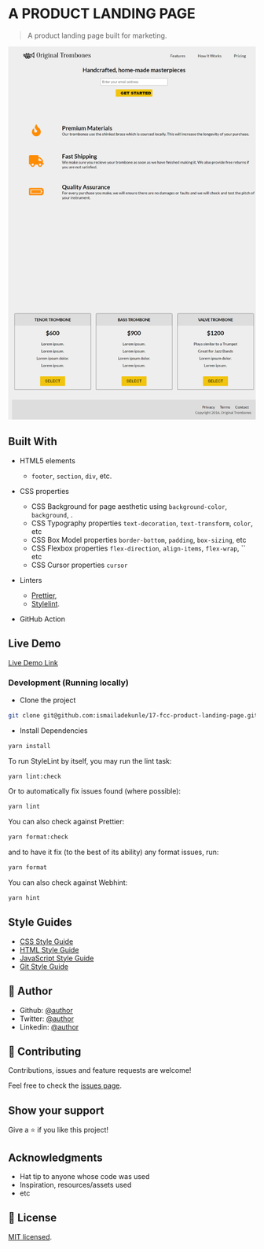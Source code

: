 # A PRODUCT LANDING PAGE

> A product landing page built for marketing.

![screenshot](./app_screenshot.png)

## Built With

- HTML5 elements
  - `footer`, `section`, `div`, etc.
- CSS properties

  - CSS Background for page aesthetic using
    `background-color`, `background`, .
  - CSS Typography properties
    `text-decoration`, `text-transform`, `color`, etc
  - CSS Box Model properties
    `border-bottom`, `padding`, `box-sizing`, etc
  - CSS Flexbox properties
    `flex-direction`, `align-items`, `flex-wrap`, `` etc
  - CSS Cursor properties `cursor`

- Linters
  - [Prettier](https://prettier.io/),
  - [Stylelint](https://stylelint.io/).
- GitHub Action

## Live Demo

[Live Demo Link](https://fcc-product-landing-page-ismail.netlify.app/)

### Development (Running locally)

- Clone the project

```bash
git clone git@github.com:ismailadekunle/17-fcc-product-landing-page.git

```

- Install Dependencies

```bash
yarn install
```

To run StyleLint by itself, you may run the lint task:

```bash
yarn lint:check
```

Or to automatically fix issues found (where possible):

```bash
yarn lint
```

You can also check against Prettier:

```bash
yarn format:check
```

and to have it fix (to the best of its ability) any format issues, run:

```bash
yarn format
```

You can also check against Webhint:

```bash
yarn hint
```

## Style Guides

- [CSS Style Guide](http://udacity.github.io/frontend-nanodegree-styleguide/css.html)
- [HTML Style Guide](http://udacity.github.io/frontend-nanodegree-styleguide/index.html)
- [JavaScript Style Guide](http://udacity.github.io/frontend-nanodegree-styleguide/javascript.html)
- [Git Style Guide](https://udacity.github.io/git-styleguide/)

## 👤 Author

- Github: [@author](https://github.com/author)
- Twitter: [@author](https://twitter.com/author)
- Linkedin: [@author](https://www.linkedin.com/in/author/)

## 🤝 Contributing

Contributions, issues and feature requests are welcome!

Feel free to check the [issues page](../../issues).

## Show your support

Give a ⭐️ if you like this project!

## Acknowledgments

- Hat tip to anyone whose code was used
- Inspiration, resources/assets used
- etc

## 📝 License

[MIT licensed](./LICENSE).
